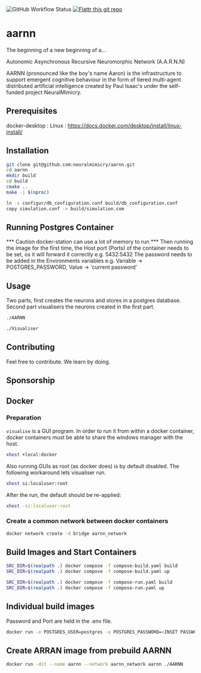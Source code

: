 ![GitHub Workflow Status](https://img.shields.io/github/actions/workflow/status/neuralmimicry/aarnn/cmake.yml?branch=master)
[![Flattr this git repo](http://api.flattr.com/button/flattr-badge-large.png)](https://flattr.com/submit/auto?user_id=neuralmimicry&url=https://github.com/neuralmimicry/aarnn&title=AARNN&language=&tags=github&category=software) 
# aarnn

The beginning of a new beginning of a...

Autonomic Asynchronous Recursive Neuromorphic Network (A.A.R.N.N)

AARNN (pronounced like the boy's name Aaron) is the infrastructure to support emergent cognitive behaviour in the form of tiered multi-agent distributed artificial intelligence created by Paul Isaac's under the self-funded project NeuralMimicry.

## Prerequisites
docker-desktop : Linux : https://docs.docker.com/desktop/install/linux-install/

## Installation

```bash
git clone git@github.com:neuralmimicry/aarnn.git
cd aarnn
mkdir build
cd build
cmake ..
make -j $(nproc)

ln -s configur/db_configuration.conf build/db_configuration.conf
copy simulation.conf -> build/simulation.com

```

## Running Postgres Container
*** Caution docker-station can use a lot of memory to run ***
Then running the image for the first time, the Host port (Ports) of the container needs
to be set, os it will forward it correctly e.g. 5432:5432
The password needs to be added in the Environments variables e.g. Variable -> POSTGRES_PASSWORD,
Value -> 'current password'

## Usage
Two parts, first creates the neurons and stores in a postgres database.
Second part visualisers the neurons created in the first part.

```bash
./AARNN

./Visualiser
```

## Contributing
Feel free to contribute. We learn by doing.

## Sponsorship

## Docker ##
### Preparation
`visualise` is a GUI program. In order to run it from within a docker container,
docker containers must be able to share the windows manager with the host.
```bash
xhost +local:docker
```
Also running GUIs as root (as docker does) is by default disabled. The following
workaround lets visualiser run.
```bash
xhost si:localuser:root
```
After the run, the default should be re-applied:
```bash
xhost -si:localuser:root
```
### Create a common network between docker containers
```bash
docker network create -d bridge aarnn_network
```
## Build Images and Start Containers
```bash
SRC_DIR=$(realpath .) docker compose -f compose-build.yaml build
SRC_DIR=$(realpath .) docker compose -f compose-build.yaml up

SRC_DIR=$(realpath .) docker compose -f compose-run.yaml build
SRC_DIR=$(realpath .) docker compose -f compose-run.yaml up
```

## Individual build images
Password and Port are held in the .env file.

```bash
docker run -e POSTGRES_USER=postgres -e POSTGRES_PASSWORD=<INSET PASSWORD> -p <EXTERNAL PORT>:<INTERNAL PORT> -dit --name postgres --network aarnn_network postgres "docker-entrypoint.sh postgres"
```

## Create ARRAN image from prebuild AARNN
```bash
docker run -dit --name aarnn --network aarnn_network aarnn ./AARNN
```
